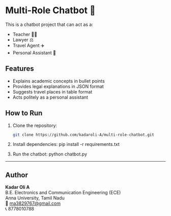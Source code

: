 # Multi-Role Chatbot 🤖

This is a chatbot project that can act as a:
- Teacher 👨‍🏫
- Lawyer ⚖️
- Travel Agent ✈️
- Personal Assistant 📒

## Features
- Explains academic concepts in bullet points
- Provides legal explanations in JSON format
- Suggests travel places in table format
- Acts politely as a personal assistant

## How to Run
1. Clone the repository:
   ```bash
   git clone https://github.com/kadaroli-A/multi-role-chatbot.git

2. Install dependencies:
pip install -r requirements.txt

3. Run the chatbot:
python chatbot.py

---

## Author
**Kadar Oli A**  
B.E. Electronics and Communication Engineering (ECE)  
Anna University, Tamil Nadu  
📧 ma3829767@gmail.com  
📞 8778010788